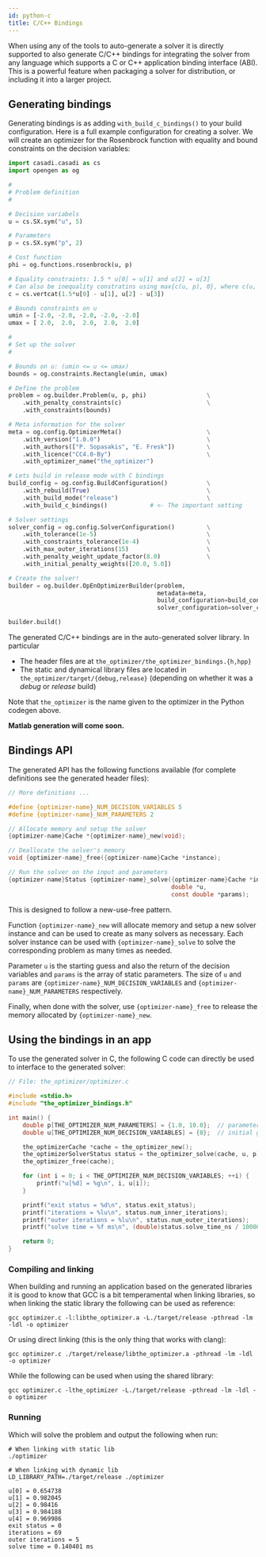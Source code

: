 ```yaml
---
id: python-c
title: C/C++ Bindings
---
```


<script type="text/x-mathjax-config">MathJax.Hub.Config({tex2jax: {inlineMath: [['$','$'], ['\\(','\\)']]}});</script>
<script type="text/javascript" async src="https://cdn.mathjax.org/mathjax/latest/MathJax.js?config=TeX-AMS-MML_HTMLorMML"></script>

When using any of the tools to auto-generate a solver it is directly supported to also generate C/C++ bindings for integrating the solver from any language which supports a C or C++ application binding interface (ABI). This is a powerful feature when packaging a solver for distribution, or including it into a larger project.

## Generating bindings

Generating bindings is as adding `with_build_c_bindings()` to your build configuration. 
Here is a full example configuration for creating a solver. We will create an optimizer 
for the Rosenbrock function with equality and bound constraints on the decision variables:

```python
import casadi.casadi as cs
import opengen as og

#
# Problem definition
#

# Decision variabels
u = cs.SX.sym("u", 5)

# Parameters
p = cs.SX.sym("p", 2)

# Cost function
phi = og.functions.rosenbrock(u, p)

# Equality constraints: 1.5 * u[0] = u[1] and u[2] = u[3]
# Can also be inequality constratins using max{c(u, p), 0}, where c(u, p) < 0.
c = cs.vertcat(1.5*u[0] - u[1], u[2] - u[3])

# Bounds constraints on u
umin = [-2.0, -2.0, -2.0, -2.0, -2.0]
umax = [ 2.0,  2.0,  2.0,  2.0,  2.0]

#
# Set up the solver
#

# Bounds on u: (umin <= u <= umax)
bounds = og.constraints.Rectangle(umin, umax)

# Define the problem
problem = og.builder.Problem(u, p, phi)                 \
    .with_penalty_constraints(c)                        \
    .with_constraints(bounds)

# Meta information for the solver
meta = og.config.OptimizerMeta()                        \
    .with_version("1.0.0")                              \
    .with_authors(["P. Sopasakis", "E. Fresk"])         \
    .with_licence("CC4.0-By")                           \
    .with_optimizer_name("the_optimizer")

# Lets build in release mode with C bindings
build_config = og.config.BuildConfiguration()           \
    .with_rebuild(True)                                 \
    .with_build_mode("release")                         \
    .with_build_c_bindings()            # <- The important setting

# Solver settings
solver_config = og.config.SolverConfiguration()         \
    .with_tolerance(1e-5)                               \
    .with_constraints_tolerance(1e-4)                   \
    .with_max_outer_iterations(15)                      \
    .with_penalty_weight_update_factor(8.0)             \
    .with_initial_penalty_weights([20.0, 5.0])

# Create the solver!
builder = og.builder.OpEnOptimizerBuilder(problem,
                                          metadata=meta,
                                          build_configuration=build_config,
                                          solver_configuration=solver_config)

builder.build()
```

The generated C/C++ bindings are in the auto-generated solver library.
In particular

* The header files are at `the_optimizer/the_optimizer_bindings.{h,hpp}` 
* The static and dynamical library files are located in `the_optimizer/target/{debug,release}` (depending on whether it was a *debug* or *release* build) 

Note that `the_optimizer` is the name given to the optimizer in the Python codegen above.

**Matlab generation will come soon.**

## Bindings API

The generated API has the following functions available (for complete definitions see the generated header files):

```c
// More definitions ...

#define {optimizer-name}_NUM_DECISION_VARIABLES 5
#define {optimizer-name}_NUM_PARAMETERS 2

// Allocate memory and setup the solver
{optimizer-name}Cache *{optimizer-name}_new(void);

// Deallocate the solver's memory
void {optimizer-name}_free({optimizer-name}Cache *instance);

// Run the solver on the input and parameters
{optimizer-name}Status {optimizer-name}_solve({optimizer-name}Cache *instance,
                                              double *u,
                                              const double *params);
```

This is designed to follow a new-use-free pattern. 

Function `{optimizer-name}_new` will allocate memory and setup a new solver instance and can be used to create as many solvers as necessary. Each solver instance can be used with `{optimizer-name}_solve` to solve the corresponding problem as many times as needed. 

Parameter `u` is the starting guess and also the return of the decision variables and `params` is the array of static parameters. The size of `u` and `params` are `{optimizer-name}_NUM_DECISION_VARIABLES` and `{optimizer-name}_NUM_PARAMETERS` respectively. 

Finally, when done with the solver, use `{optimizer-name}_free` to release the memory allocated by `{optimizer-name}_new`.


## Using the bindings in an app

To use the generated solver in C, the following C code can directly be used to interface to the generated solver:

```c
// File: the_optimizer/optimizer.c

#include <stdio.h>
#include "the_optimizer_bindings.h"

int main() {
	double p[THE_OPTIMIZER_NUM_PARAMETERS] = {1.0, 10.0};  // parameter
	double u[THE_OPTIMIZER_NUM_DECISION_VARIABLES] = {0};  // initial guess

	the_optimizerCache *cache = the_optimizer_new();
	the_optimizerSolverStatus status = the_optimizer_solve(cache, u, p);
	the_optimizer_free(cache);

	for (int i = 0; i < THE_OPTIMIZER_NUM_DECISION_VARIABLES; ++i) {
		printf("u[%d] = %g\n", i, u[i]);
	}

	printf("exit status = %d\n", status.exit_status);
	printf("iterations = %lu\n", status.num_inner_iterations);
	printf("outer iterations = %lu\n", status.num_outer_iterations);
	printf("solve time = %f ms\n", (double)status.solve_time_ns / 1000000.0);

	return 0;
}
```

### Compiling and linking

When building and running an application based on the generated libraries it is good to know that GCC is a bit temperamental when linking libraries, so when linking the static library the following can be used as reference:

```console
gcc optimizer.c -l:libthe_optimizer.a -L./target/release -pthread -lm -ldl -o optimizer
```

Or using direct linking (this is the only thing that works with clang):

```console
gcc optimizer.c ./target/release/libthe_optimizer.a -pthread -lm -ldl -o optimizer
```

While the following can be used when using the shared library:

```console
gcc optimizer.c -lthe_optimizer -L./target/release -pthread -lm -ldl -o optimizer
```

### Running

Which will solve the problem and output the following when run:

```console
# When linking with static lib
./optimizer

# When linking with dynamic lib
LD_LIBRARY_PATH=./target/release ./optimizer

u[0] = 0.654738
u[1] = 0.982045
u[2] = 0.98416
u[3] = 0.984188
u[4] = 0.969986
exit status = 0
iterations = 69
outer iterations = 5
solve time = 0.140401 ms
```
